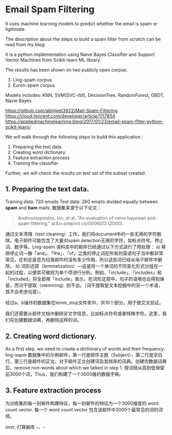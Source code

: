 # Email Spam Filtering
It uses machine learning models to predict whether the email is spam or ligitimate.


The description about the steps to build a spam filter from scratch can be read from my blog:

It is a python implementation using Naive Bayes Classifier and Support Vector Machines from Scikit-learn ML library.

The results has been shown on two publicly open corpus.

1. Ling-spam corpus
2. Euron-spam corpus

Models includes: KNN, SVM(SVC-rbf), DecisionTree, RandomForest, GBDT, Navie Bayes

https://github.com/abhijeet3922/Mail-Spam-Filtering
https://cloud.tencent.com/developer/article/1117854
https://appliedmachinelearning.blog/2017/01/23/email-spam-filter-python-scikit-learn/


We will walk through the following steps to build this application :

1. Preparing the text data.
2. Creating word dictionary.
3. Feature extraction process
4. Training the classifier

Further, we will check the results on test set of the subset created.

## 1. Preparing the text data.

Training data: 720 emails
Test data: 260 emails
divided equally between **spam** and **ham** mails. 
数据集来源于以下论文：
> Androutsopoulos, Ion, et al. "An evaluation of naive bayesian anti-spam filtering." arXiv preprint cs/0006013 (2000).

通过文本清理（text cleaning）工作，我们将document中的一些无用的字符删除。电子邮件可能包含了大量对spam detection无用的字符，如标点符号、停止词、数字等。Ling-spam 语料库中的邮件已经通过以下方式进行了预处理：
a) 移除停止词—像「and」、「the」、「of」之类的停止词在所有的英语句子当中都非常常见，在判定是否为垃圾邮件时没有多少作用，所以这些词已经从电子邮件中删除。
b) 词形还原（lemmatization）—这是将一个单词的不同变化形式分组在一起的过程，以便其可被视为单个项进行分析。例如，「include」、「includes」和「included」将全部用「include」表示。在词形还原中，句子的语境也会得到保留，而词干提取（stemming）则不会。（词干提取是文本挖掘中的另一个术语，其不会考虑句意）。

经过a、b操作的数据集在lemm_stop文件夹中，共10个部分，用于做交叉验证。

我们还需要从邮件文档中删除非文字信息，比如标点符号或者特殊字符。这里，我们先创建数据词典，再删除这样的词。

## 2. Creating word dictionary.
As a first step, we need to create a dictionary of words and their frequency. ling-sapm 数据集中的示例邮件，第一行是邮件主题（Subject），第二行是空白行，第三行是邮件的正文。对于邮件正文创建词及其频率的词典。创建完数据词典后，remove non-words about which we talked in step 1. 按词频从高到低保留前3000个词，Thus，我们构建了一个3000维的数据字典。

## 3. Feature extraction process
为训练集的每一封邮件构建特征，每一封邮件的特征为一个3000维度的 word count vector. 每一个 word count vector 包含该邮件中3000个最常见的词的词频。


over, 打算删库 -。-